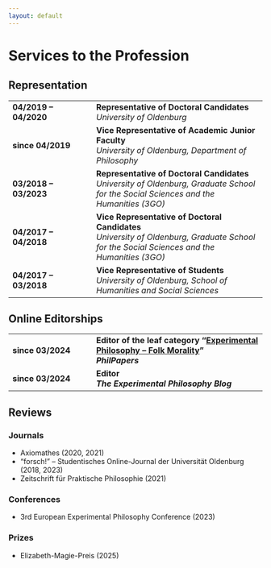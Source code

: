 ```yaml
---
layout: default
---
```


# Services to the Profession

## Representation

<table>
   <tr>
      <td width="150">
         <b>04/2019 – 04/2020</b>
      </td>
      <td>
         <b>Representative of Doctoral Candidates</b><br>
         <i>University of Oldenburg</i><br>
      </td>
   </tr>
   <tr>
      <td>
         <b>since 04/2019</b>
      </td>
      <td>
         <b>Vice Representative of Academic Junior Faculty</b><br>
         <i>University of Oldenburg, Department of Philosophy</i><br>
      </td>
   </tr>
   <tr>
      <td>
         <b>03/2018 – 03/2023</b>
      </td>
      <td>
         <b>Representative of Doctoral Candidates</b><br>
         <i>University of Oldenburg, Graduate School for the Social Sciences and the Humanities (3GO)</i><br>
      </td>
   </tr>
   <tr>
      <td>
         <b>04/2017 – 04/2018</b>
      </td>
      <td>
         <b>Vice Representative of Doctoral Candidates</b><br>
         <i>University of Oldenburg, Graduate School for the Social Sciences and the Humanities (3GO)</i><br>
      </td>
   </tr>
   <tr>
      <td>
         <b>04/2017 – 03/2018</b>
      </td>
      <td>
         <b>Vice Representative of Students</b><br>
         <i>University of Oldenburg, School of Humanities and Social Sciences</i><br>
      </td>
   </tr>
</table>

## Online Editorships

<table>
   <tr>
      <td width="150">
         <b>since 03/2024</b>
      </td>
      <td>
         <b>Editor of the leaf category “<a href="https://philpapers.org/browse/experimental-philosophy-folk-morality">Experimental Philosophy – Folk Morality</a>”<br>
         <i>PhilPapers</i><br>
      </td>
   </tr>
   <tr>
      <td>
         <b>since 03/2024</b>
      </td>
      <td>
         <b>Editor<br>
         <i>The Experimental Philosophy Blog</i><br>
      </td>
   </tr>
</table>

## Reviews

### Journals

+ Axiomathes (2020, 2021)
+ “forsch!” – Studentisches Online-Journal der Universität Oldenburg (2018, 2023)
+ Zeitschrift für Praktische Philosophie (2021)

### Conferences

+ 3rd European Experimental Philosophy Conference (2023)

### Prizes

+ Elizabeth-Magie-Preis (2025)
